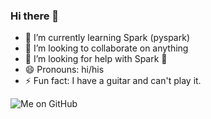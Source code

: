 ### Hi there 👋

- 🌱 I’m currently learning Spark (pyspark)
- 👯 I’m looking to collaborate on anything
- 🤔 I’m looking for help with Spark 🤡
- 😄 Pronouns: hi/his
- ⚡ Fun fact: I have a guitar and can't play it.


![Me on GitHub](https://github-readme-stats.vercel.app/api?username=ilosamart)
